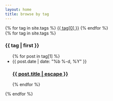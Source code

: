```yaml
---
layout: home
title: browse by tag
---
```


<div class="tags-expo">
    <div class="tags-expo-list">
    {% for tag in site.tags %}
        <a href="#{{ tag[0] | slugify }}" class="post-tag">{{ tag[0] }}</a>
    {% endfor %}
    </div>
    <div class="tags-expo-section">
    {% for tag in site.tags %}
    <h3 id="{{ tag[0] | slugify }}">{{ tag | first }}</h3>
    <ul class="tags-expo-posts">
        {% for post in tag[1] %}
            <li>
                <span class="post-meta">{{ post.date | date: "%b %-d, %Y" }}</span>
                <h3>
                    <a class="post-link" href="{{ post.url | relative_url }}">
                        {{ post.title | escape }}
                    </a>
                </h3>
            </li>
        {% endfor %}
    </ul>
    {% endfor %}
    </div>
</div>
